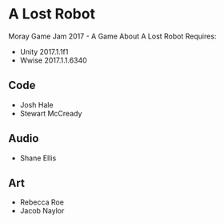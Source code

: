 # A Lost Robot
Moray Game Jam 2017 - A Game About A Lost Robot
Requires:
 - Unity 2017.1.1f1
 - Wwise 2017.1.1.6340
## Code
 - Josh Hale
 - Stewart McCready
## Audio
 - Shane Ellis
## Art
 - Rebecca Roe
 - Jacob Naylor

